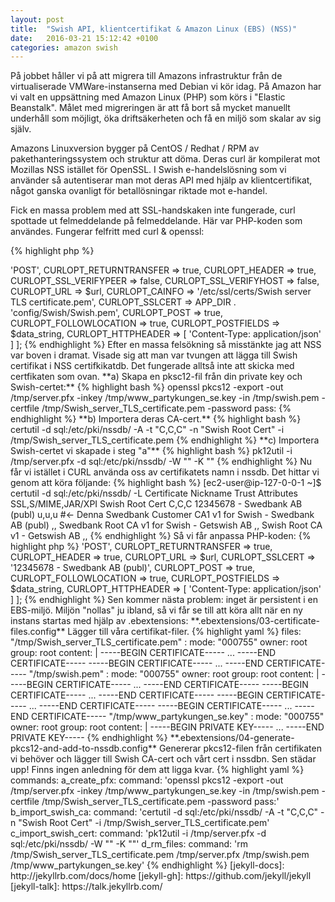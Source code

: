 ```yaml
---
layout: post
title:  "Swish API, klientcertifikat & Amazon Linux (EBS) (NSS)"
date:   2016-03-21 15:12:42 +0100
categories: amazon swish
---
```

På jobbet håller vi på att migrera till Amazons infrastruktur från de virtualiserade VMWare-instanserna med Debian vi kör idag. På Amazon har vi valt en uppsättning med Amazon Linux (PHP) som körs i "Elastic Beanstalk". Målet med migreringen är att få bort så mycket manuellt underhåll som möjligt, öka driftsäkerheten och få en miljö som skalar av sig själv.

Amazons Linuxversion bygger på CentOS / Redhat / RPM av pakethanteringssystem och struktur att döma. Deras curl är kompilerat mot Mozillas NSS istället för OpenSSL. I Swish e-handelslösning som vi använder så autentiserar man mot deras API med hjälp av klientcertifikat, något ganska ovanligt för betallösningar riktade mot e-handel.  

Fick en massa problem med att SSL-handskaken inte fungerade, curl spottade ut felmeddelande på felmeddelande. Här var PHP-koden som användes. Fungerar felfritt med curl & openssl:

{% highlight php %}
<?php
$options = [
   CURLOPT_CUSTOMREQUEST => 'POST',
   CURLOPT_RETURNTRANSFER => true,
   CURLOPT_HEADER => true,
   CURLOPT_SSL_VERIFYPEER => false,
   CURLOPT_SSL_VERIFYHOST => false,
   CURLOPT_URL => $url,
   CURLOPT_CAINFO => '/etc/ssl/certs/Swish server TLS certificate.pem',
   CURLOPT_SSLCERT => APP_DIR . 'config/Swish/Swish.pem',
   CURLOPT_POST => true,
   CURLOPT_FOLLOWLOCATION => true,
   CURLOPT_POSTFIELDS => $data_string,
   CURLOPT_HTTPHEADER => [
       'Content-Type: application/json'
   ]
];
{% endhighlight %}

Efter en massa felsökning så misstänkte jag att NSS var boven i dramat. Visade sig att man var tvungen att lägga till Swish certifikat i NSS certifkikatdb. Det fungerade alltså inte att skicka med certfikaten som ovan.

**a) Skapa en pksc12-fil från din private key och Swish-certet:**
{% highlight bash %}
openssl pkcs12 -export -out /tmp/server.pfx -inkey /tmp/www_partykungen_se.key -in /tmp/swish.pem -certfile /tmp/Swish_server_TLS_certificate.pem -password pass:
{% endhighlight %}

**b) Importera deras CA-cert.**
{% highlight bash %}
certutil -d sql:/etc/pki/nssdb/ -A -t "C,C,C" -n "Swish Root Cert" -i /tmp/Swish_server_TLS_certificate.pem
{% endhighlight %}

**c) Importera Swish-certet vi skapade i steg "a"**
{% highlight bash %}
pk12util -i /tmp/server.pfx -d sql:/etc/pki/nssdb/ -W "" -K ""
{% endhighlight %}

Nu får vi istället i CURL använda oss av certifikatets namn i nssdb. Det hittar vi genom att köra följande:

{% highlight bash %}
[ec2-user@ip-127-0-0-1 ~]$ certutil -d sql:/etc/pki/nssdb/ -L

Certificate Nickname                                         Trust Attributes
                                                             SSL,S/MIME,JAR/XPI

Swish Root Cert                                              C,C,C
12345678 - Swedbank AB (publ)                              u,u,u #<- Denna
Swedbank Customer CA1 v1 for Swish - Swedbank AB (publ)      ,,   
Swedbank Root CA v1 for Swish - Getswish AB                  ,,   
Swish Root CA v1 - Getswish AB                               ,,  
{% endhighlight %}

Så vi får anpassa PHP-koden:

{% highlight php %}
<?php
$options = [
   CURLOPT_CUSTOMREQUEST => 'POST',
   CURLOPT_RETURNTRANSFER => true,
   CURLOPT_HEADER => true,
   CURLOPT_URL => $url,
   CURLOPT_SSLCERT => '12345678 - Swedbank AB (publ)',
   CURLOPT_POST => true,
   CURLOPT_FOLLOWLOCATION => true,
   CURLOPT_POSTFIELDS => $data_string,
   CURLOPT_HTTPHEADER => [
       'Content-Type: application/json'
   ]
];
{% endhighlight %}

Sen kommer nästa problem: inget är persistent i en EBS-miljö. Miljön "nollas" ju ibland, så vi får se till att köra allt när en ny instans startas med hjälp av .ebextensions:

**.ebextensions/03-certificate-files.config**
Lägger till våra certifikat-filer.
{% highlight yaml %}
files:
  "/tmp/Swish_server_TLS_certificate.pem" :
    mode: "000755"
    owner: root
    group: root
    content: |
      -----BEGIN CERTIFICATE-----
      ...
      -----END CERTIFICATE-----
      -----BEGIN CERTIFICATE-----
      ...
      -----END CERTIFICATE-----
  "/tmp/swish.pem" :
    mode: "000755"
    owner: root
    group: root
    content: |
      -----BEGIN CERTIFICATE-----
      ...
      -----END CERTIFICATE-----
      -----BEGIN CERTIFICATE-----
      ...
      -----END CERTIFICATE-----
      -----BEGIN CERTIFICATE-----
      ...
      -----END CERTIFICATE-----
      -----BEGIN CERTIFICATE-----
      ...
      -----END CERTIFICATE-----
  "/tmp/www_partykungen_se.key" :
    mode: "000755"
    owner: root
    group: root
    content: |
      -----BEGIN PRIVATE KEY-----
      ...
      -----END PRIVATE KEY-----
{% endhighlight %}

**.ebextensions/04-generate-pkcs12-and-add-to-nssdb.config**
Genererar pkcs12-filen från certifikaten vi behöver och lägger till Swish CA-cert och vårt cert i nssdbn. Sen städar upp! Finns ingen anledning för dem att ligga kvar.
{% highlight yaml %}
commands:
  a_create_pfx:
    command: 'openssl pkcs12 -export -out /tmp/server.pfx -inkey /tmp/www_partykungen_se.key -in /tmp/swish.pem -certfile /tmp/Swish_server_TLS_certificate.pem -password pass:'
  b_import_swish_ca:
    command: 'certutil -d sql:/etc/pki/nssdb/ -A -t "C,C,C" -n "Swish Root Cert" -i /tmp/Swish_server_TLS_certificate.pem'
  c_import_swish_cert:
    command: 'pk12util -i /tmp/server.pfx -d sql:/etc/pki/nssdb/ -W "" -K ""'
  d_rm_files:
    command: 'rm /tmp/Swish_server_TLS_certificate.pem /tmp/server.pfx /tmp/swish.pem /tmp/www_partykungen_se.key'
{% endhighlight %}



[jekyll-docs]: http://jekyllrb.com/docs/home
[jekyll-gh]:   https://github.com/jekyll/jekyll
[jekyll-talk]: https://talk.jekyllrb.com/
